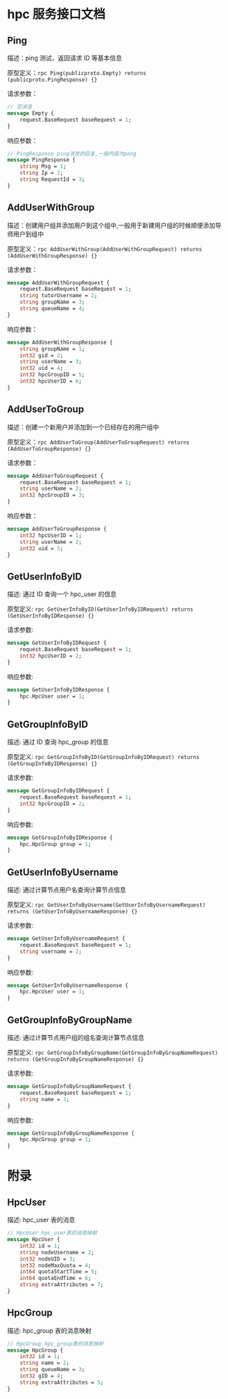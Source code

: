 # hpc 服务接口文档

## Ping

描述：ping 测试，返回请求 ID 等基本信息

原型定义：`rpc Ping(publicproto.Empty) returns (publicproto.PingResponse) {}`

请求参数：

```protobuf
// 空消息
message Empty {
    request.BaseRequest baseRequest = 1;
}
```

响应参数：

```protobuf
// PingResponse ping消息的回复,一般内容为pong
message PingResponse {
    string Msg = 1;
    string Ip = 2;
    string RequestId = 3;
}
```

## AddUserWithGroup

描述：创建用户组并添加用户到这个组中,一般用于新建用户组的时候顺便添加导师用户到组中

原型定义：`rpc AddUserWithGroup(AddUserWithGroupRequest) returns (AddUserWithGroupResponse) {}`

请求参数：

```protobuf
message AddUserWithGroupRequest {
    request.BaseRequest baseRequest = 1;
    string tutorUsername = 2;
    string groupName = 3;
    string queueName = 4;
}
```

响应参数：

```protobuf
message AddUserWithGroupResponse {
    string groupName = 1;
    int32 gid = 2;
    string userName = 3;
    int32 uid = 4;
    int32 hpcGroupID = 5;
    int32 hpcUserID = 6;
}
```

## AddUserToGroup

描述：创建一个新用户并添加到一个已经存在的用户组中

原型定义：`rpc AddUserToGroup(AddUserToGroupRequest) returns (AddUserToGroupResponse) {}`

请求参数：

```protobuf
message AddUserToGroupRequest {
    request.BaseRequest baseRequest = 1;
    string userName = 2;
    int32 hpcGroupID = 3;
}
```

响应参数：

```protobuf
message AddUserToGroupResponse {
    int32 hpcUserID = 1;
    string userName = 2;
    int32 uid = 3;
}
```

## GetUserInfoByID

描述: 通过 ID 查询一个 hpc_user 的信息

原型定义: `rpc GetUserInfoByID(GetUserInfoByIDRequest) returns (GetUserInfoByIDResponse) {}`

请求参数:

```protobuf
message GetUserInfoByIDRequest {
    request.BaseRequest baseRequest = 1;
    int32 hpcUserID = 2;
}
```

响应参数:

```protobuf
message GetUserInfoByIDResponse {
    hpc.HpcUser user = 1;
}
```

## GetGroupInfoByID

描述: 通过 ID 查询 hpc_group 的信息

原型定义: `rpc GetGroupInfoByID(GetGroupInfoByIDRequest) returns (GetGroupInfoByIDResponse) {}`

请求参数:

```protobuf
message GetGroupInfoByIDRequest {
    request.BaseRequest baseRequest = 1;
    int32 hpcGroupID = 2;
}
```

响应参数:

```protobuf
message GetGroupInfoByIDResponse {
    hpc.HpcGroup group = 1;
}
```

## GetUserInfoByUsername

描述: 通过计算节点用户名查询计算节点信息

原型定义: `rpc GetUserInfoByUsername(GetUserInfoByUsernameRequest) returns (GetUserInfoByUsernameResponse) {}`

请求参数:

```protobuf
message GetUserInfoByUsernameRequest {
    request.BaseRequest baseRequest = 1;
    string username = 2;
}
```

响应参数:

```protobuf
message GetUserInfoByUsernameResponse {
    hpc.HpcUser user = 1;
}
```

## GetGroupInfoByGroupName

描述: 通过计算节点用户组的组名查询计算节点信息

原型定义: `rpc GetGroupInfoByGroupName(GetGroupInfoByGroupNameRequest) returns (GetGroupInfoByGroupNameResponse) {}`

请求参数:

```protobuf
message GetGroupInfoByGroupNameRequest {
    request.BaseRequest baseRequest = 1;
    string name = 2;
}
```

响应参数:

```protobuf
message GetGroupInfoByGroupNameResponse {
    hpc.HpcGroup group = 1;
}
```

# 附录

## HpcUser

描述: hpc_user 表的消息

```protobuf
// HpcUser hpc_user表的消息映射
message HpcUser {
    int32 id = 1;
    string nodeUsername = 2;
    int32 nodeUID = 3;
    int32 nodeMaxQuota = 4;
    int64 quotaStartTime = 5;
    int64 quotaEndTime = 6;
    string extraAttributes = 7;
}
```

## HpcGroup

描述: hpc_group 表的消息映射

```protobuf
// HpcGroup hpc_group表的消息映射
message HpcGroup {
    int32 id = 1;
    string name = 2;
    string queueName = 3;
    int32 gID = 4;
    string extraAttributes = 5;
}
```

